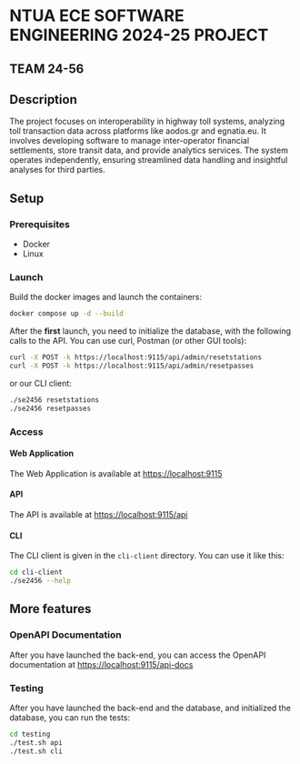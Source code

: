 # NTUA ECE SOFTWARE ENGINEERING 2024-25 PROJECT
  
## TEAM 24-56
  
## Description
The project focuses on interoperability in highway toll systems, analyzing toll transaction data across platforms like aodos.gr and egnatia.eu. It involves developing software to manage inter-operator financial settlements, store transit data, and provide analytics services. The system operates independently, ensuring streamlined data handling and insightful analyses for third parties.

## Setup

### Prerequisites

- Docker
- Linux

### Launch

Build the docker images and launch the containers:
```bash
docker compose up -d --build
```

After the **first** launch, you need to initialize the database, with the following calls to the API. You can use curl, Postman (or other GUI tools): 
```bash
curl -X POST -k https://localhost:9115/api/admin/resetstations
curl -X POST -k https://localhost:9115/api/admin/resetpasses
```
or our CLI client:
```bash
./se2456 resetstations
./se2456 resetpasses
```

### Access

#### Web Application 
The Web Application is available at [https://localhost:9115](https://localhost:9115)
#### API
The API is available at [https://localhost:9115/api](https://localhost:9115/api)
#### CLI
The CLI client is given in the `cli-client` directory. You can use it like this:
```bash
cd cli-client
./se2456 --help
```

## More features

### OpenAPI Documentation

After you have launched the back-end, you can access the OpenAPI documentation at [https://localhost:9115/api-docs](https://localhost:9115/api-docs)

### Testing

After you have launched the back-end and the database, and initialized the database, you can run the tests:
```bash
cd testing
./test.sh api
./test.sh cli
```

